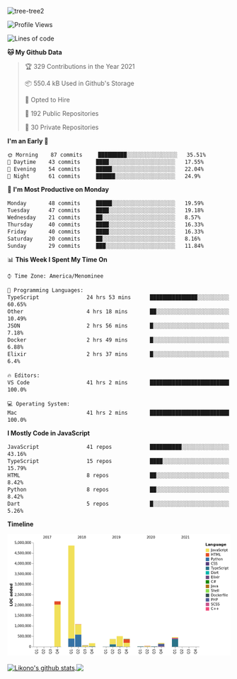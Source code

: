 ![tree-tree2](https://user-images.githubusercontent.com/15727947/99866266-688a6380-2b75-11eb-958b-273006b198d8.jpg)


<!--START_SECTION:waka-->
![Profile Views](http://img.shields.io/badge/Profile%20Views-5-blue)

![Lines of code](https://img.shields.io/badge/From%20Hello%20World%20I%27ve%20Written-10.3%20million%20lines%20of%20code-blue)

**🐱 My Github Data** 

> 🏆 329 Contributions in the Year 2021
 > 
> 📦 550.4 kB Used in Github's Storage 
 > 
> 💼 Opted to Hire
 > 
> 📜 192 Public Repositories 
 > 
> 🔑 30 Private Repositories  
 > 
**I'm an Early 🐤** 

```text
🌞 Morning    87 commits     █████████░░░░░░░░░░░░░░░░   35.51% 
🌆 Daytime    43 commits     ████░░░░░░░░░░░░░░░░░░░░░   17.55% 
🌃 Evening    54 commits     █████░░░░░░░░░░░░░░░░░░░░   22.04% 
🌙 Night      61 commits     ██████░░░░░░░░░░░░░░░░░░░   24.9%

```
📅 **I'm Most Productive on Monday** 

```text
Monday       48 commits     █████░░░░░░░░░░░░░░░░░░░░   19.59% 
Tuesday      47 commits     ████░░░░░░░░░░░░░░░░░░░░░   19.18% 
Wednesday    21 commits     ██░░░░░░░░░░░░░░░░░░░░░░░   8.57% 
Thursday     40 commits     ████░░░░░░░░░░░░░░░░░░░░░   16.33% 
Friday       40 commits     ████░░░░░░░░░░░░░░░░░░░░░   16.33% 
Saturday     20 commits     ██░░░░░░░░░░░░░░░░░░░░░░░   8.16% 
Sunday       29 commits     ███░░░░░░░░░░░░░░░░░░░░░░   11.84%

```


📊 **This Week I Spent My Time On** 

```text
⌚︎ Time Zone: America/Menominee

💬 Programming Languages: 
TypeScript               24 hrs 53 mins      ███████████████░░░░░░░░░░   60.65% 
Other                    4 hrs 18 mins       ██░░░░░░░░░░░░░░░░░░░░░░░   10.49% 
JSON                     2 hrs 56 mins       █░░░░░░░░░░░░░░░░░░░░░░░░   7.18% 
Docker                   2 hrs 49 mins       █░░░░░░░░░░░░░░░░░░░░░░░░   6.88% 
Elixir                   2 hrs 37 mins       █░░░░░░░░░░░░░░░░░░░░░░░░   6.4%

🔥 Editors: 
VS Code                  41 hrs 2 mins       █████████████████████████   100.0%

💻 Operating System: 
Mac                      41 hrs 2 mins       █████████████████████████   100.0%

```

**I Mostly Code in JavaScript** 

```text
JavaScript               41 repos            ██████████░░░░░░░░░░░░░░░   43.16% 
TypeScript               15 repos            ████░░░░░░░░░░░░░░░░░░░░░   15.79% 
HTML                     8 repos             ██░░░░░░░░░░░░░░░░░░░░░░░   8.42% 
Python                   8 repos             ██░░░░░░░░░░░░░░░░░░░░░░░   8.42% 
Dart                     5 repos             █░░░░░░░░░░░░░░░░░░░░░░░░   5.26%

```


**Timeline**

![Chart not found](https://raw.githubusercontent.com/ianlikono/ianlikono/main/charts/bar_graph.png) 


<!--END_SECTION:waka-->


<a href="https://github.com/ianlikono">
  <img align="center" src="https://github-readme-stats.anuraghazra1.vercel.app/api?username=ianlikono&show_icons=true&include_all_commits=true&theme=material-palenight" alt="Likono's github stats" />
</a>
<a href="https://github.com/ianlikono">
  <img align="center" src="https://github-readme-stats.anuraghazra1.vercel.app/api/top-langs/?username=ianlikono&layout=compact&theme=material-palenight" />
</a>

